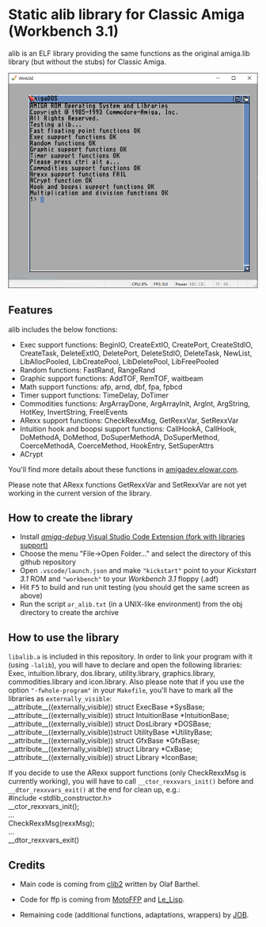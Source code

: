 # Static alib library for Classic Amiga (Workbench 3.1)

alib is an ELF library providing the same functions as the original amiga.lib library (but without the stubs) for Classic Amiga.

![alib-compile](alib_compile.png)

## Features
alib includes the below fonctions:
- Exec support functions: BeginIO, CreateExtIO, CreatePort, CreateStdIO, CreateTask, DeleteExtIO, DeletePort, DeleteStdIO, DeleteTask, NewList, LibAllocPooled, LibCreatePool, LibDeletePool, LibFreePooled
- Random functions: FastRand, RangeRand
- Graphic support functions: AddTOF, RemTOF, waitbeam
- Math support functions: afp, arnd, dbf, fpa, fpbcd
- Timer support functions: TimeDelay, DoTimer
- Commodities functions: ArgArrayDone, ArgArrayInit, ArgInt, ArgString, HotKey, InvertString, FreeIEvents
- ARexx support functions: CheckRexxMsg, GetRexxVar, SetRexxVar
- Intuition hook and boopsi support functions: CallHookA, CallHook, DoMethodA, DoMethod, DoSuperMethodA, DoSuperMethod, CoerceMethodA, CoerceMethod, HookEntry, SetSuperAttrs
- ACrypt

You'll find more details about these functions in [amigadev.elowar.com](http://amigadev.elowar.com/read/ADCD_2.1/Libraries_Manual_guide/node04AF.html).

Please note that ARexx functions GetRexxVar and SetRexxVar are not yet working in the current version of the library.

## How to create the library
- Install [_amiga-debug_ Visual Studio Code Extension (fork with libraries support)](https://marketplace.visualstudio.com/items?itemName=JOB.amiga-debug-job)
- Choose the menu "File->Open Folder..." and select the directory of this github repository
- Open `.vscode/launch.json` and make `"kickstart"` point to your *Kickstart 3.1* ROM and `"workbench"` to your *Workbench 3.1* floppy (.adf)
- Hit <kbd>F5</kbd> to build and run unit testing (you should get the same screen as above)
- Run the script `ar_alib.txt` (in a UNIX-like environment) from the obj directory to create the archive

## How to use the library
`libalib.a` is included in this repository. In order to link your program with it (using `-lalib`), you will have to declare and open the following libraries: Exec, intuition.library, dos.library, utility.library, graphics.library, commodities.library and icon.library.
Also please note that if you use the option `"-fwhole-program"` in your `Makefile`, you'll have to mark all the libraries as `externally_visible`:\
\_\_attribute\_\_((externally_visible)) struct ExecBase *SysBase;\
\_\_attribute\_\_((externally_visible)) struct IntuitionBase *IntuitionBase;\
\_\_attribute\_\_((externally_visible)) struct DosLibrary *DOSBase;\
\_\_attribute\_\_((externally_visible))struct UtilityBase *UtilityBase;\
\_\_attribute\_\_((externally_visible)) struct GfxBase *GfxBase;\
\_\_attribute\_\_((externally_visible)) struct Library *CxBase;\
\_\_attribute\_\_((externally_visible)) struct Library *IconBase;

If you decide to use the ARexx support functions (only CheckRexxMsg is currently working), you will have to call `__ctor_rexxvars_init()` before and `__dtor_rexxvars_exit()` at the end for clean up, e.g.:\
#include <stdlib_constructor.h>\
\_\_ctor_rexxvars_init();\
...\
CheckRexxMsg(rexxMsg);\
...\
\_\_dtor_rexxvars_exit()

## Credits

- Main code is coming from [clib2](https://github.com/adtools/clib2) written by Olaf Barthel.

- Code for ffp is coming from [MotoFFP](https://github.com/bayerf42/MotoFFP) and [Le_Lisp](https://github.com/GunterMueller/Le_Lisp/).

- Remaining code (additional functions, adaptations, wrappers) by [JOB](https://github.com/jyoberle).

